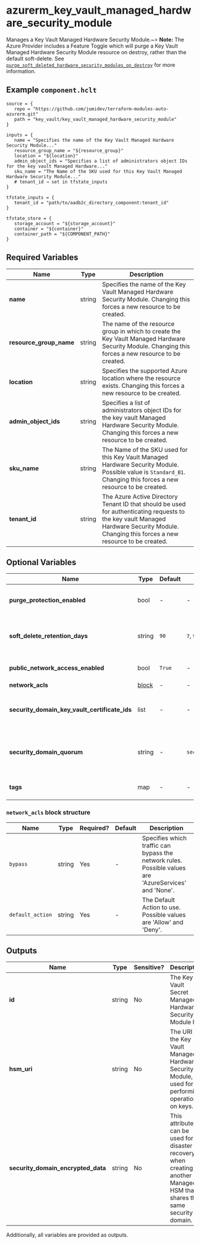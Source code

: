 # azurerm_key_vault_managed_hardware_security_module

Manages a Key Vault Managed Hardware Security Module.~> **Note:** The Azure Provider includes a Feature Toggle which will purge a Key Vault Managed Hardware Security Module resource on destroy, rather than the default soft-delete. See [`purge_soft_deleted_hardware_security_modules_on_destroy`](https://registry.terraform.io/providers/hashicorp/azurerm/latest/docs/guides/features-block#purge_soft_deleted_hardware_security_modules_on_destroy) for more information.

## Example `component.hclt`

```hcl
source = {
   repo = "https://github.com/jumidev/terraform-modules-auto-azurerm.git"   
   path = "key_vault/key_vault_managed_hardware_security_module"   
}

inputs = {
   name = "Specifies the name of the Key Vault Managed Hardware Security Module..."   
   resource_group_name = "${resource_group}"   
   location = "${location}"   
   admin_object_ids = "Specifies a list of administrators object IDs for the key vault Managed Hardware..."   
   sku_name = "The Name of the SKU used for this Key Vault Managed Hardware Security Module..."   
   # tenant_id → set in tfstate_inputs
}

tfstate_inputs = {
   tenant_id = "path/to/aadb2c_directory_component:tenant_id"   
}

tfstate_store = {
   storage_account = "${storage_account}"   
   container = "${container}"   
   container_path = "${COMPONENT_PATH}"   
}

```

## Required Variables

| Name | Type |  Description |
| ---- | --------- |  ----------- |
| **name** | string |  Specifies the name of the Key Vault Managed Hardware Security Module. Changing this forces a new resource to be created. | 
| **resource_group_name** | string |  The name of the resource group in which to create the Key Vault Managed Hardware Security Module. Changing this forces a new resource to be created. | 
| **location** | string |  Specifies the supported Azure location where the resource exists. Changing this forces a new resource to be created. | 
| **admin_object_ids** | string |  Specifies a list of administrators object IDs for the key vault Managed Hardware Security Module. Changing this forces a new resource to be created. | 
| **sku_name** | string |  The Name of the SKU used for this Key Vault Managed Hardware Security Module. Possible value is `Standard_B1`. Changing this forces a new resource to be created. | 
| **tenant_id** | string |  The Azure Active Directory Tenant ID that should be used for authenticating requests to the key vault Managed Hardware Security Module. Changing this forces a new resource to be created. | 

## Optional Variables

| Name | Type |  Default  |  possible values |  Description |
| ---- | --------- |  ----------- | ----------- | ----------- |
| **purge_protection_enabled** | bool |  -  |  -  |  Is Purge Protection enabled for this Key Vault Managed Hardware Security Module? Changing this forces a new resource to be created. | 
| **soft_delete_retention_days** | string |  `90`  |  `7`, `90`  |  The number of days that items should be retained for once soft-deleted. This value can be between `7` and `90` days. Defaults to `90`. Changing this forces a new resource to be created. | 
| **public_network_access_enabled** | bool |  `True`  |  -  |  Whether traffic from public networks is permitted. Defaults to `true`. Changing this forces a new resource to be created. | 
| **network_acls** | [block](#network_acls-block-structure) |  -  |  -  |  A `network_acls` block. | 
| **security_domain_key_vault_certificate_ids** | list |  -  |  -  |  A list of KeyVault certificates resource IDs (minimum of three and up to a maximum of 10) to activate this Managed HSM. More information see [activate-your-managed-hsm](https://learn.microsoft.com/azure/key-vault/managed-hsm/quick-create-cli#activate-your-managed-hsm) | 
| **security_domain_quorum** | string |  -  |  `security_domain_key_vault_certificate_ids`  |  Specifies the minimum number of shares required to decrypt the security domain for recovery. This is required when `security_domain_key_vault_certificate_ids` is specified. Valid values are between 2 and 10. | 
| **tags** | map |  -  |  -  |  A mapping of tags to assign to the resource. Changing this forces a new resource to be created. | 

### `network_acls` block structure

| Name | Type | Required? | Default | Description |
| ---- | ---- | --------- | ------- | ----------- |
| `bypass` | string | Yes | - | Specifies which traffic can bypass the network rules. Possible values are 'AzureServices' and 'None'. |
| `default_action` | string | Yes | - | The Default Action to use. Possible values are 'Allow' and 'Deny'. |



## Outputs

| Name | Type | Sensitive? | Description |
| ---- | ---- | --------- | --------- |
| **id** | string | No  | The Key Vault Secret Managed Hardware Security Module ID. | 
| **hsm_uri** | string | No  | The URI of the Key Vault Managed Hardware Security Module, used for performing operations on keys. | 
| **security_domain_encrypted_data** | string | No  | This attribute can be used for disaster recovery or when creating another Managed HSM that shares the same security domain. | 

Additionally, all variables are provided as outputs.
